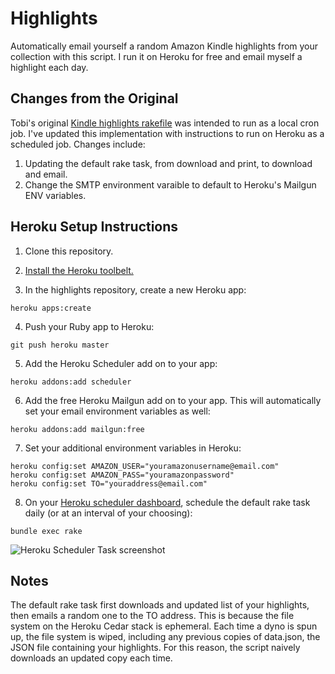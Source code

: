 # Highlights

Automatically email yourself a random Amazon Kindle highlights from your collection with this script. I run it on Heroku for free and email myself a highlight each day.

## Changes from the Original

Tobi's original [Kindle highlights rakefile](https://github.com/tobi/highlights) was intended to run as a local cron job. I've updated this implementation with instructions to run on Heroku as a scheduled job. Changes include:

1. Updating the default rake task, from download and print, to download and email.
2. Change the SMTP environment varaible to default to Heroku's Mailgun ENV variables.

## Heroku Setup Instructions

1. Clone this repository.

2. [Install the Heroku toolbelt.](https://toolbelt.heroku.com/)

3. In the highlights repository, create a new Heroku app:
```
heroku apps:create
```

4. Push your Ruby app to Heroku:
```
git push heroku master
```

5. Add the Heroku Scheduler add on to your app:
```
heroku addons:add scheduler
```

6. Add the free Heroku Mailgun add on to your app. This will automatically set your email environment variables as well:
```
heroku addons:add mailgun:free
```

7. Set your additional environment variables in Heroku:
```
heroku config:set AMAZON_USER="youramazonusername@email.com"
heroku config:set AMAZON_PASS="youramazonpassword"
heroku config:set TO="youraddress@email.com"
```

8. On your [Heroku scheduler dashboard](https://scheduler.heroku.com/dashboard), schedule the default rake task daily (or at an interval of your choosing):
```
bundle exec rake
```
![Heroku Scheduler Task screenshot](https://dl.dropboxusercontent.com/u/891448/heroku-kindle-scheduler.png "Heroku Scheduler Kindle notifier task")

## Notes
The default rake task first downloads and updated list of your highlights, then emails a random one to the TO address. This is because the file system on the Heroku Cedar stack is ephemeral. Each time a dyno is spun up, the file system is wiped, including any previous copies of data.json, the JSON file containing your highlights. For this reason, the script naively downloads an updated copy each time.